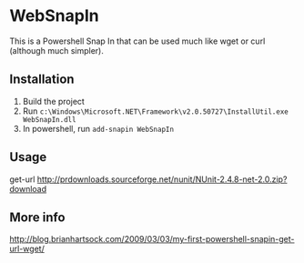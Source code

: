 # WebSnapIn

This is a Powershell Snap In that can be used much like wget or curl (although much simpler).

## Installation

1. Build the project
2. Run `c:\Windows\Microsoft.NET\Framework\v2.0.50727\InstallUtil.exe WebSnapIn.dll`
3. In powershell, run `add-snapin WebSnapIn`

## Usage

   get-url http://prdownloads.sourceforge.net/nunit/NUnit-2.4.8-net-2.0.zip?download

## More info

http://blog.brianhartsock.com/2009/03/03/my-first-powershell-snapin-get-url-wget/
